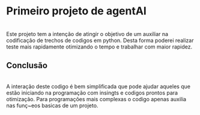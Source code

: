 # Primeiro projeto de agentAI
<br/>
Este projeto tem a intenção de atingir o objetivo de um auxiliar na codificação de trechos de codigos em python. Desta forma poderei realizar teste mais rapidamente otimizando o tempo e trabalhar com maior rapidez.
<br/>

## Conclusão
<br/>
A interação deste codigo é bem simplificada que pode ajudar aqueles que estão iniciando na programação com insingts e codigos prontos para otimização. Para programações mais complexas o codigo apenas auxilia nas funç~eos basicas de um projeto.
